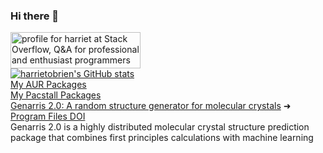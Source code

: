 ### Hi there 💚
<a href="https://stackoverflow.com/users/17433572/harriet"><img src="https://stackoverflow.com/users/flair/17433572.png" width="208" height="58" alt="profile for harriet at Stack Overflow, Q&amp;A for professional and enthusiast programmers" title="profile for harriet at Stack Overflow, Q&amp;A for professional and enthusiast programmers"></a>
<br />
[![harrietobrien's GitHub stats](https://github-readme-stats.vercel.app/api/top-langs/?username=harrietobrien&exclude_repo=&hide=HTML,CSS,MATLAB&langs_count=10&layout=compact)](https://github.com/anuraghazra/github-readme-stats)
<br />
[My AUR Packages](https://aur.archlinux.org/packages?K=harrietobrien&SeB=m)
<br />
[My Pacstall Packages](https://pacstall.dev/packages?page=0&size=25&sortBy=default&sort=asc&filter=harrietobrien&filterBy=maintainer)
<br />
[Genarris 2.0: A random structure generator for molecular crystals](https://doi.org/10.1016/j.cpc.2020.107170) ➜ [Program Files DOI](http://dx.doi.org/10.17632/grx6mz4pjn.1)
<br />
Genarris 2.0 is a highly distributed molecular crystal structure prediction package that combines first principles calculations with machine learning
<!--START_SECTION:badges-->
<!--END_SECTION:badges-->
